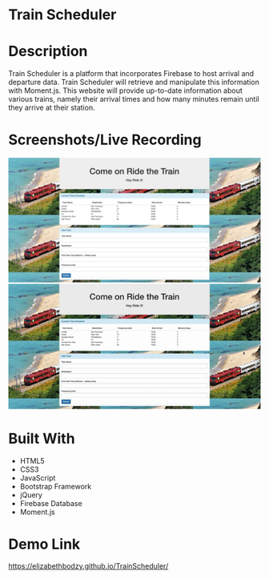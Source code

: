 # Train Scheduler

# Description 
Train Scheduler is a platform that incorporates Firebase to host arrival and departure data. Train Scheduler will retrieve and manipulate this information with Moment.js. This website will provide up-to-date information about various trains, namely their arrival times and how many minutes remain until they arrive at their station.

# Screenshots/Live Recording
![](/assets/images/home.png)
![](/assets/images/train-scheduler.gif)


# Built With
* HTML5
* CSS3
* JavaScript
* Bootstrap Framework
* jQuery
* Firebase Database
* Moment.js

# Demo Link
https://elizabethbodzy.github.io/TrainScheduler/



